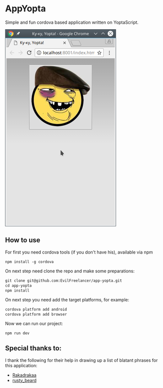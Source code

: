 # AppYopta

Simple and fun cordova based application written on YoptaScript.

![kyky](kyky.png)

## How to use

For first you need cordova tools (if you don't have his), available via npm

    npm install -g cordova

On next step need clone the repo and make some preparations:

    git clone git@github.com:EvilFreelancer/app-yopta.git
    cd app-yopta
    npm install

On next step you need add the target platforms, for example:

    cordova platform add android
    cordova platform add browser

Now we can run our project:

    npm run dev

## Special thanks to:

I thank the following for their help in drawing up a list of
blatant phrases for this application:

* [Rakadrakaa](https://www.twitch.tv/rakadrakaa)
* [rusty_beard](https://www.twitch.tv/rusty_beard)
